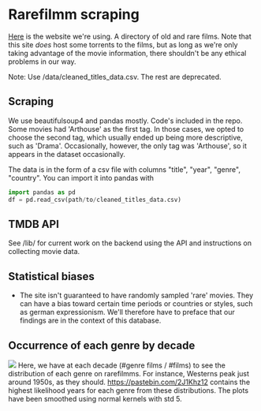# Rarefilmm scraping

[Here](http://rarefilmm.com/) is the website we're using. A directory of old and rare films. Note that this site *does* host some torrents to the films, but as long as we're only taking advantage of the movie information, there shouldn't be any ethical problems in our way.

Note: Use /data/cleaned_titles_data.csv. The rest are deprecated.

## Scraping
We use beautifulsoup4 and pandas mostly. Code's included in the repo. Some movies had 'Arthouse' as the first tag. In those cases, we opted to choose the second tag, which usually ended up being more descriptive, such as 'Drama'. Occasionally, however, the only tag was 'Arthouse', so it appears in the dataset occasionally.

The data is in the form of a csv file with columns "title", "year", "genre", "country". You can import it into pandas with

```python
import pandas as pd
df = pd.read_csv(path/to/cleaned_titles_data.csv)
```

## TMDB API
See /lib/ for current work on the backend using the API and instructions on collecting movie data.

## Statistical biases

- The site isn't guaranteed to have randomly sampled 'rare' movies. They can have a bias toward certain time periods or countries or styles, such as german expressionism. We'll therefore have to preface that our findings are in the context of this database.

## Occurrence of each genre by decade
![](https://i.imgur.com/mdP0nGQ.jpg)
Here, we have at each decade (#genre films / #films) to see the distribution of each genre on rarefilmms. For instance, Westerns peak just around 1950s, as they should. https://pastebin.com/2J1Khz12 contains the highest likelihood years for each genre from these distributions. The plots have been smoothed using normal kernels with std 5.
